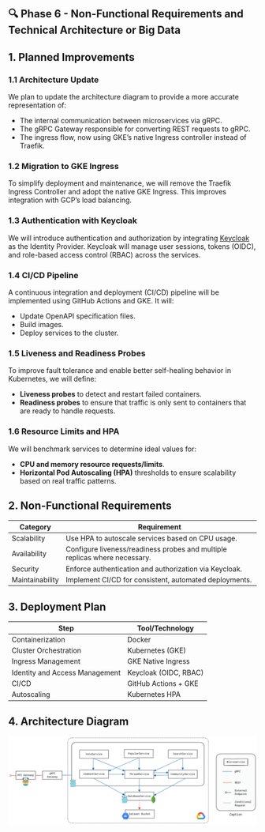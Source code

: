 ## 🔍 Phase 6 - Non-Functional Requirements and Technical Architecture or Big Data

## 1. Planned Improvements

### 1.1 Architecture Update
We plan to update the architecture diagram to provide a more accurate representation of:

* The internal communication between microservices via gRPC.
* The gRPC Gateway responsible for converting REST requests to gRPC.
* The ingress flow, now using GKE’s native Ingress controller instead of Traefik.

### 1.2 Migration to GKE Ingress
To simplify deployment and maintenance, we will remove the Traefik Ingress Controller and adopt the native GKE Ingress. This improves integration with GCP’s load balancing.

### 1.3 Authentication with Keycloak
We will introduce authentication and authorization by integrating [Keycloak](https://www.keycloak.org/) as the Identity Provider. Keycloak will manage user sessions, tokens (OIDC), and role-based access control (RBAC) across the services.

### 1.4 CI/CD Pipeline
A continuous integration and deployment (CI/CD) pipeline will be implemented using GitHub Actions and GKE. It will:

* Update OpenAPI specification files.
* Build images.
* Deploy services to the cluster.

### 1.5 Liveness and Readiness Probes
To improve fault tolerance and enable better self-healing behavior in Kubernetes, we will define:

* **Liveness probes** to detect and restart failed containers.
* **Readiness probes** to ensure that traffic is only sent to containers that are ready to handle requests.

### 1.6 Resource Limits and HPA
We will benchmark services to determine ideal values for:

* **CPU and memory resource requests/limits**.
* **Horizontal Pod Autoscaling (HPA)** thresholds to ensure scalability based on real traffic patterns.

## 2. Non-Functional Requirements
| Category        | Requirement                                                                |
| --------------- | -------------------------------------------------------------------------- |
| Scalability     | Use HPA to autoscale services based on CPU usage.                          |
| Availability    | Configure liveness/readiness probes and multiple replicas where necessary. |
| Security        | Enforce authentication and authorization via Keycloak.                     |
| Maintainability | Implement CI/CD for consistent, automated deployments.                     |

## 3. Deployment Plan
| Step                            | Tool/Technology       |
| ------------------------------- | --------------------- |
| Containerization                | Docker                |
| Cluster Orchestration           | Kubernetes (GKE)      |
| Ingress Management              | GKE Native Ingress    |
| Identity and Access Management  | Keycloak (OIDC, RBAC) |
| CI/CD                           | GitHub Actions + GKE  |
| Autoscaling                     | Kubernetes HPA        |

## 4. Architecture Diagram
![application architecture](../images/architecture.png)
